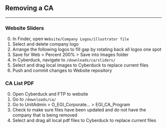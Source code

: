 
## Removing a CA
---

### Website Sliders

0. In Finder, open `Website/Company Logos/illustrator file`
0. Select and delete company logo
0. Arrange the following logos to fill gap by rotating back all logos one spot
0. Save for Web > Percent 200% > Save into Images folder
0. In Cyberduck, navigate to `/downloads/ca/sliders/`
0. Select and drag local images to Cyberduck to replace current files
0. Push and commit changes to Website repository

### CA List PDF

0. Open Cyberduck and FTP to website
0. Go to `/downloads/ca/`
0. Go to UnitAdmin > O_EGI_Corporate... > EGI_CA_Program
0. Check to make sure files have been updated and do not have the company that is being removed
0. Select and drag all local pdf files to Cyberduck to replace current files
